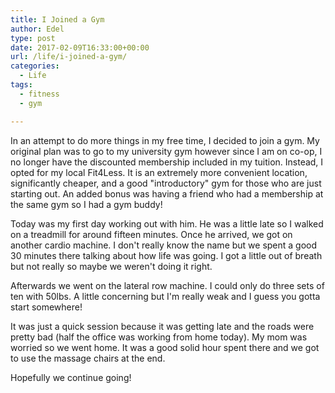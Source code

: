 ```yaml
---
title: I Joined a Gym
author: Edel
type: post
date: 2017-02-09T16:33:00+00:00
url: /life/i-joined-a-gym/
categories:
  - Life
tags:
  - fitness
  - gym

---
```

In an attempt to do more things in my free time, I decided to join a gym. My original plan was to go to my university gym however since I am on co-op, I no longer have the discounted membership included in my tuition. Instead, I opted for my local Fit4Less. It is an extremely more convenient location, significantly cheaper, and a good "introductory" gym for those who are just starting out. An added bonus was having a friend who had a membership at the same gym so I had a gym buddy!

Today was my first day working out with him. He was a little late so I walked on a treadmill for around fifteen minutes. Once he arrived, we got on another cardio machine. I don't really know the name but we spent a good 30 minutes there talking about how life was going. I got a little out of breath but not really so maybe we weren't doing it right.

Afterwards we went on the lateral row machine. I could only do three sets of ten with 50lbs. A little concerning but I'm really weak and I guess you gotta start somewhere!

It was just a quick session because it was getting late and the roads were pretty bad (half the office was working from home today). My mom was worried so we went home. It was a good solid hour spent there and we got to use the massage chairs at the end.

Hopefully we continue going!